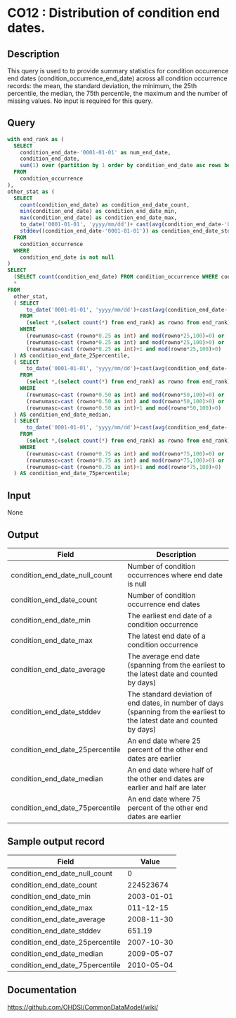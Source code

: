 # CO12 : Distribution of condition end dates.

## Description
This query is used to to provide summary statistics for condition occurrence end dates (condition_occurrence_end_date) across all condition occurrence records: the mean, the standard deviation, the minimum, the 25th percentile, the median, the 75th percentile, the maximum and the number of missing values. No input is required for this query.

## Query
```sql
with end_rank as (
  SELECT
    condition_end_date-'0001-01-01' as num_end_date,
    condition_end_date,
    sum(1) over (partition by 1 order by condition_end_date asc rows between unbounded preceding and current row) as rownumasc
  FROM
    condition_occurrence
),
other_stat as (
  SELECT
    count(condition_end_date) as condition_end_date_count,
    min(condition_end_date) as condition_end_date_min,
    max(condition_end_date) as condition_end_date_max,
    to_date('0001-01-01', 'yyyy/mm/dd')+ cast(avg(condition_end_date-'0001-01-01') as int) as condition_end_date_average,
    stddev((condition_end_date-'0001-01-01')) as condition_end_date_stddev
  FROM
    condition_occurrence
  WHERE
    condition_end_date is not null
)
SELECT
  (SELECT count(condition_end_date) FROM condition_occurrence WHERE condition_end_date is null) AS condition_end_date_null_count,
  *
FROM
  other_stat,
  ( SELECT
      to_date('0001-01-01', 'yyyy/mm/dd')+cast(avg(condition_end_date-'0001-01-01') as int) AS condition_end_date_25percentile
    FROM
      (select *,(select count(*) from end_rank) as rowno from end_rank)
    WHERE
      (rownumasc=cast (rowno*0.25 as int) and mod(rowno*25,100)=0) or
      (rownumasc=cast (rowno*0.25 as int) and mod(rowno*25,100)>0) or
      (rownumasc=cast (rowno*0.25 as int)+1 and mod(rowno*25,100)>0)
  ) AS condition_end_date_25percentile,
  ( SELECT
      to_date('0001-01-01', 'yyyy/mm/dd')+cast(avg(condition_end_date-'0001-01-01') as int) as condition_end_date_median
    FROM
      (select *,(select count(*) from end_rank) as rowno from end_rank)
    WHERE
      (rownumasc=cast (rowno*0.50 as int) and mod(rowno*50,100)=0) or
      (rownumasc=cast (rowno*0.50 as int) and mod(rowno*50,100)>0) or
      (rownumasc=cast (rowno*0.50 as int)+1 and mod(rowno*50,100)>0)
  ) AS condition_end_date_median,
  ( SELECT
      to_date('0001-01-01', 'yyyy/mm/dd')+cast(avg(condition_end_date-'0001-01-01') as int) as condition_end_date_75percentile
    FROM
      (select *,(select count(*) from end_rank) as rowno from end_rank)
    WHERE
      (rownumasc=cast (rowno*0.75 as int) and mod(rowno*75,100)=0) or
      (rownumasc=cast (rowno*0.75 as int) and mod(rowno*75,100)>0) or
      (rownumasc=cast (rowno*0.75 as int)+1 and mod(rowno*75,100)>0)
  ) AS condition_end_date_75percentile;
```

## Input

None



## Output

| Field |  Description |
| --- | --- |
| condition_end_date_null_count | Number of condition occurrences where end date is null |
| condition_end_date_count | Number of condition occurrence end dates |
| condition_end_date_min | The earliest end date of a condition occurrence |
| condition_end_date_max | The latest end date of a condition occurrence |
| condition_end_date_average | The average end date (spanning from the earliest to the latest date and counted by days) |
| condition_end_date_stddev | The standard deviation of end dates, in number of days (spanning from the earliest to the latest date and counted by days) |
| condition_end_date_25percentile |  An end date where 25 percent of the other end dates are earlier |
| condition_end_date_median |  An end date where half of the other end dates are earlier and half are later |
| condition_end_date_75percentile |  An end date where 75 percent of the other end dates are earlier |

## Sample output record

|  Field |  Value |
| --- | --- |
| condition_end_date_null_count | 0 |
| condition_end_date_count | 224523674 |
| condition_end_date_min | 2003-01-01 |
| condition_end_date_max | 011-12-15 |
| condition_end_date_average | 2008-11-30 |
| condition_end_date_stddev | 651.19 |
| condition_end_date_25percentile | 2007-10-30 |
| condition_end_date_median | 2009-05-07 |
| condition_end_date_75percentile | 2010-05-04 |


## Documentation
https://github.com/OHDSI/CommonDataModel/wiki/

